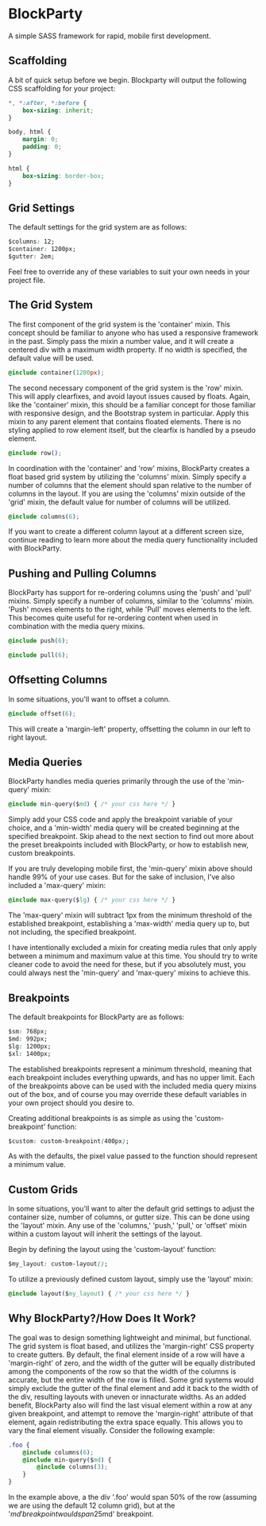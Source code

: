 # BlockParty
A simple SASS framework for rapid, mobile first development.

## Scaffolding

A bit of quick setup before we begin. Blockparty will output the following CSS scaffolding for your project:
```css
*, *:after, *:before {
	box-sizing: inherit;
}

body, html {
	margin: 0;
	padding: 0;
}

html {
	box-sizing: border-box;
}
```
## Grid Settings
The default settings for the grid system are as follows:
```css
$columns: 12;
$container: 1200px;
$gutter: 2em;
```
Feel free to override any of these variables to suit your own needs in your project file.
## The Grid System
The first component of the grid system is the 'container' mixin. This concept should be familiar to anyone who has used a responsive framework in the past. Simply pass the mixin a number value, and it will create a centered div with a maximum width property. If no width is specified, the default value will be used.
```css
@include container(1200px);
```

The second necessary component of the grid system is the 'row' mixin. This will apply clearfixes, and avoid layout issues caused by floats. Again, like the 'container' mixin, this should be a familiar concept for those familiar with responsive design, and the Bootstrap system in particular. Apply this mixin to any parent element that contains floated elements. There is no styling applied to row element itself, but the clearfix is handled by a pseudo element.
```css
@include row();
```

In coordination with the 'container' and 'row' mixins, BlockParty creates a float based grid system by utilizing the 'columns' mixin. Simply specify a number of columns that the element should span relative to the number of columns in the layout. If you are using the 'columns' mixin outside of the 'grid' mixin, the default value for number of columns will be utilized.
```css
@include columns(6);
```
If you want to create a different column layout at a different screen size, continue reading to learn more about the media query functionality included with BlockParty.

## Pushing and Pulling Columns
BlockParty has support for re-ordering columns using the 'push' and 'pull' mixins. Simply specify a number of columns, similar to the 'columns' mixin. 'Push' moves elements to the right, while 'Pull' moves elements to the left. This becomes quite useful for re-ordering content when used in combination with the media query mixins.
```css
@include push(6);
```
```css
@include pull(6);
```
## Offsetting Columns
In some situations, you'll want to offset a column.
```css
@include offset(6);
```
This will create a 'margin-left' property, offsetting the column in our left to right layout.

## Media Queries
BlockParty handles media queries primarily through the use of the 'min-query' mixin:
```css
@include min-query($md) { /* your css here */ }
```
Simply add your CSS code and apply the breakpoint variable of your choice, and a 'min-width' media query will be created beginning at the specified breakpoint. Skip ahead to the next section to find out more about the preset breakpoints included with BlockParty, or how to establish new, custom breakpoints.

If you are truly developing mobile first, the 'min-query' mixin above should handle 99% of your use cases. But for the sake of inclusion, I've also included a 'max-query' mixin:
```css
@include max-query($lg) { /* your css here */ }
```
The 'max-query' mixin will subtract 1px from the minimum threshold of the established breakpoint, establishing a 'max-width' media query up to, but not including, the specified breakpoint.

I have intentionally excluded a mixin for creating media rules that only apply between a minimum and maximum value at this time. You should try to write cleaner code to avoid the need for these, but if you absolutely must, you could always nest the 'min-query' and 'max-query' mixins to achieve this.

## Breakpoints
The default breakpoints for BlockParty are as follows:
```css
$sm: 768px;
$md: 992px;
$lg: 1200px;
$xl: 1400px;
```
The established breakpoints represent a minimum threshold, meaning that each breakpoint includes everything upwards, and has no upper limit. Each of the breakpoints above can be used with the included media query mixins out of the box, and of course you may override these default variables in your own project should you desire to.

Creating additional breakpoints is as simple as using the 'custom-breakpoint' function:
```css
$custom: custom-breakpoint(400px);
```
As with the defaults, the pixel value passed to the function should represent a minimum value.
## Custom Grids
In some situations, you'll want to alter the default grid settings to adjust the container size, number of columns, or gutter size. This can be done using the 'layout' mixin. Any use of the 'columns,' 'push,' 'pull,' or 'offset' mixin within a custom layout will inherit the settings of the layout.

Begin by defining the layout using the 'custom-layout' function:

```css
$my_layout: custom-layout();
```

To utilize a previously defined custom layout, simply use the 'layout' mixin:
```css
@include layout($my_layout) { /* your css here */ }
```
## Why BlockParty?/How Does It Work?
The goal was to design something lightweight and minimal, but functional. The grid system is float based, and utilizes the 'margin-right' CSS property to create gutters. By default, the final element inside of a row will have a 'margin-right' of zero, and the width of the gutter will be equally distributed among the components of the row so that the width of the columns is accurate, but the entire width of the row is filled. Some grid systems would simply exclude the gutter of the final element and add it back to the width of the div, resulting layouts with uneven or innacturate widths. As an added benefit, BlockParty also will find the last visual element within a row at any given breakpoint, and attempt to remove the 'margin-right' attribute of that element, again redistributing the extra space equally. This allows you to vary the final element visually. Consider the following example:
```css
.foo {
	@include columns(6);
	@include min-query($md) {
		@include columns(3);
	}
}
```
In the example above, a the div '.foo' would span 50% of the row (assuming we are using the default 12 column grid), but at the '$md' breakpoint would span 25% of the row. Assuming there are 4 divs with the class 'foo', many grid systems would leave you with an awkward gutter after the second element leading up to the '$md' breakpoint.


